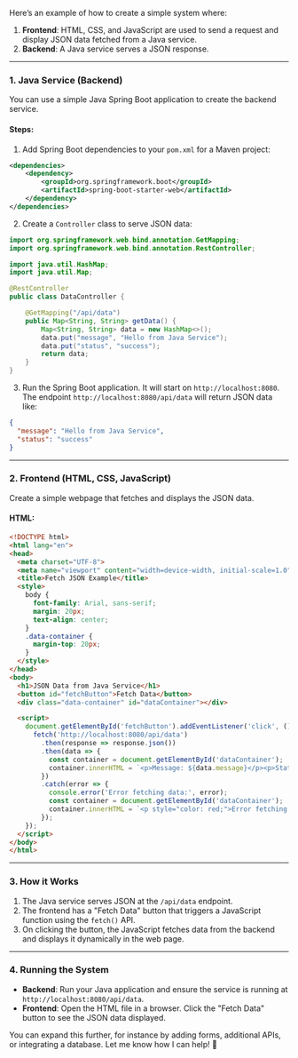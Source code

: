 Here’s an example of how to create a simple system where:

1. **Frontend**: HTML, CSS, and JavaScript are used to send a request and display JSON data fetched from a Java service.
2. **Backend**: A Java service serves a JSON response.

---

### 1. **Java Service (Backend)**
You can use a simple Java Spring Boot application to create the backend service.

#### Steps:
1. Add Spring Boot dependencies to your `pom.xml` for a Maven project:
```xml
<dependencies>
    <dependency>
        <groupId>org.springframework.boot</groupId>
        <artifactId>spring-boot-starter-web</artifactId>
    </dependency>
</dependencies>
```

2. Create a `Controller` class to serve JSON data:
```java
import org.springframework.web.bind.annotation.GetMapping;
import org.springframework.web.bind.annotation.RestController;

import java.util.HashMap;
import java.util.Map;

@RestController
public class DataController {

    @GetMapping("/api/data")
    public Map<String, String> getData() {
        Map<String, String> data = new HashMap<>();
        data.put("message", "Hello from Java Service");
        data.put("status", "success");
        return data;
    }
}
```

3. Run the Spring Boot application. It will start on `http://localhost:8080`. The endpoint `http://localhost:8080/api/data` will return JSON data like:
```json
{
  "message": "Hello from Java Service",
  "status": "success"
}
```

---

### 2. **Frontend (HTML, CSS, JavaScript)**
Create a simple webpage that fetches and displays the JSON data.

#### HTML:
```html
<!DOCTYPE html>
<html lang="en">
<head>
  <meta charset="UTF-8">
  <meta name="viewport" content="width=device-width, initial-scale=1.0">
  <title>Fetch JSON Example</title>
  <style>
    body {
      font-family: Arial, sans-serif;
      margin: 20px;
      text-align: center;
    }
    .data-container {
      margin-top: 20px;
    }
  </style>
</head>
<body>
  <h1>JSON Data from Java Service</h1>
  <button id="fetchButton">Fetch Data</button>
  <div class="data-container" id="dataContainer"></div>

  <script>
    document.getElementById('fetchButton').addEventListener('click', () => {
      fetch('http://localhost:8080/api/data')
        .then(response => response.json())
        .then(data => {
          const container = document.getElementById('dataContainer');
          container.innerHTML = `<p>Message: ${data.message}</p><p>Status: ${data.status}</p>`;
        })
        .catch(error => {
          console.error('Error fetching data:', error);
          const container = document.getElementById('dataContainer');
          container.innerHTML = `<p style="color: red;">Error fetching data.</p>`;
        });
    });
  </script>
</body>
</html>
```

---

### 3. **How it Works**
1. The Java service serves JSON at the `/api/data` endpoint.
2. The frontend has a "Fetch Data" button that triggers a JavaScript function using the `fetch()` API.
3. On clicking the button, the JavaScript fetches data from the backend and displays it dynamically in the web page.

---

### 4. **Running the System**
- **Backend**: Run your Java application and ensure the service is running at `http://localhost:8080/api/data`.
- **Frontend**: Open the HTML file in a browser. Click the "Fetch Data" button to see the JSON data displayed.

You can expand this further, for instance by adding forms, additional APIs, or integrating a database. Let me know how I can help! 🚀

